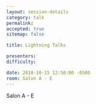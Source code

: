 ```yaml
---
layout: session-details
category: talk
permalink:
accepted: true
sitemap: false

title: Lightning Talks

presenters:
difficulty:

date: 2018-10-15 12:50:00 -0500
room: Salon A - E
---
```

Salon A - E
